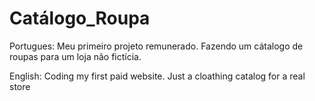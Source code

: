 # Catálogo_Roupa
Portugues:
Meu primeiro projeto remunerado.
Fazendo um cátalogo de roupas para um loja não fictícia.

English:
Coding my first paid website.
Just a cloathing catalog for a real store
